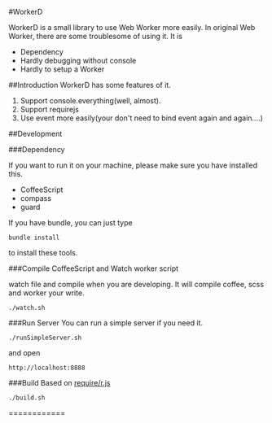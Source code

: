 #WorkerD

WorkerD is a small library to use Web Worker more easily. In original Web Worker,
there are some troublesome of using it. It is

* Dependency
* Hardly debugging without console
* Hardly to setup a Worker

##Introduction
WorkerD has some features of it.

1. Support console.everything(well, almost).
2. Support requirejs
3. Use event more easily(your don't need to bind event again and again....)

##Development

###Dependency

If you want to run it on your machine, please make sure you have installed this.

* CoffeeScript
* compass
* guard

If you have bundle, you can just type

    bundle install

to install these tools.

###Compile CoffeeScript and Watch worker script

watch file and compile when you are developing. It will compile coffee, scss and
worker your write.

    ./watch.sh

###Run Server
You can run a simple server if you need it.

    ./runSimpleServer.sh

and open

    http://localhost:8888

###Build
Based on [require/r.js](http://requirejs.org/docs/optimization.html)

    ./build.sh
============
